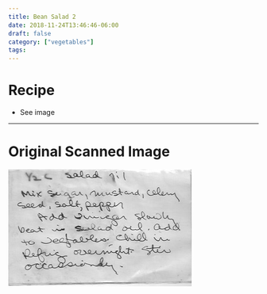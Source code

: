 ```yaml
---
title: Bean Salad 2
date: 2018-11-24T13:46:46-06:00
draft: false
category: ["vegetables"]
tags:
---
```


# Recipe

- See image

-----

# Original Scanned Image

![](/vegetables/bean-salad-2.png)
